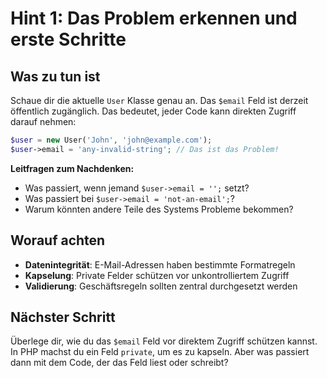 # Hint 1: Das Problem erkennen und erste Schritte

## Was zu tun ist

Schaue dir die aktuelle `User` Klasse genau an. Das `$email` Feld ist derzeit öffentlich zugänglich. Das bedeutet, jeder Code kann direkten Zugriff darauf nehmen:

```php
$user = new User('John', 'john@example.com');
$user->email = 'any-invalid-string'; // Das ist das Problem!
```

**Leitfragen zum Nachdenken:**
- Was passiert, wenn jemand `$user->email = '';` setzt?
- Was passiert bei `$user->email = 'not-an-email';`?
- Warum könnten andere Teile des Systems Probleme bekommen?

## Worauf achten

- **Datenintegrität**: E-Mail-Adressen haben bestimmte Formatregeln
- **Kapselung**: Private Felder schützen vor unkontrolliertem Zugriff
- **Validierung**: Geschäftsregeln sollten zentral durchgesetzt werden

## Nächster Schritt

Überlege dir, wie du das `$email` Feld vor direktem Zugriff schützen kannst. In PHP machst du ein Feld `private`, um es zu kapseln. Aber was passiert dann mit dem Code, der das Feld liest oder schreibt?